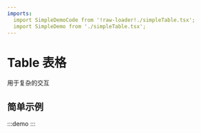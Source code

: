 ```yaml
---
imports:
  import SimpleDemoCode from '!raw-loader!./simpleTable.tsx';
  import SimpleDemo from './simpleTable.tsx';
---
```


# Table 表格

用于复杂的交互

## 简单示例

:::demo
<Block des="简单的 table" code={SimpleDemoCode}>
  <SimpleDemo />
</Block>
:::